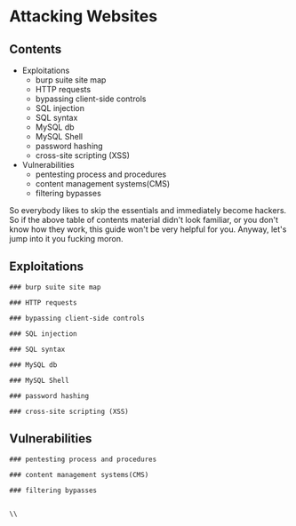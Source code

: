 # Attacking Websites

## Contents

* Exploitations
    + burp suite site map
    + HTTP requests
    + bypassing client-side controls
    + SQL injection
    + SQL syntax
    + MySQL db
    + MySQL Shell
    + password hashing
    + cross-site scripting (XSS)
* Vulnerabilities
    + pentesting process and procedures
    + content management systems(CMS)
    + filtering bypasses

So everybody likes to skip the essentials and immediately become hackers. So if the above table of contents material didn't look familiar, or you don't know how they work, this guide won't be very helpful for you. Anyway, let's jump into it you fucking moron.

## Exploitations
    ### burp suite site map

    ### HTTP requests

    ### bypassing client-side controls

    ### SQL injection

    ### SQL syntax

    ### MySQL db

    ### MySQL Shell

    ### password hashing

    ### cross-site scripting (XSS)

## Vulnerabilities
    ### pentesting process and procedures

    ### content management systems(CMS)

    ### filtering bypasses


    \\